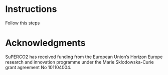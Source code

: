 # Instructions
Follow this steps


# Acknowledgments
SuPERCO2 has received funding from the European Union’s Horizon Europe research and innovation programme under the Marie Sklodowska-Curie grant agreement No 101104004.

